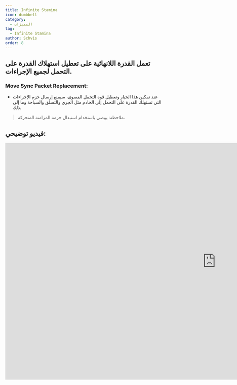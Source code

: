 ```yaml
---
title: Infinite Stamina
icon: dumbbell
category:
  - المميزات
tag:
  - Infinite Stamina
author: Schvis
order: 8
---
```


## تعمل القدرة اللانهائية على تعطيل استهلاك القدرة على التحمل لجميع الإجراءات.
### Move Sync Packet Replacement:
- عند تمكين هذا الخيار وتعطيل قوة التحمل القصوى، سيمنع إرسال حزم الإجراءات التي تستهلك القدرة على التحمل إلى الخادم مثل الجري والتسلق والسباحة وما إلى ذلك.
> ملاحظة: يوصى باستخدام استبدال حزمة المزامنة المتحركة.

## فيديو توضيحي:

<div class="iframe-container"><iframe width="1328" height="747" src="https://www.youtube.com/embed/NZhfaMOLuY0?list=PL5eI1Tb64p56g27qfYk7VuFTz4FK6YrKa" title="Korepi - Infinite Stamina" frameborder="0" allow="accelerometer; autoplay; clipboard-write; encrypted-media; gyroscope; picture-in-picture; web-share" referrerpolicy="strict-origin-when-cross-origin" allowfullscreen></iframe></div>